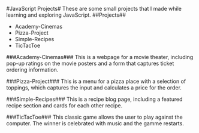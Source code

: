 #JavaScript Projects#
These are some small projects that I made while learning and exploring JavaScript.
##Projects##
- Academy-Cinemas
- Pizza-Project
- Simple-Recipes
- TicTacToe

###Academy-Cinemas###
This is a webpage for a movie theater, including pop-up ratings on the movie posters and a form that captures ticket ordering information.

###Pizza-Project###
This is a menu for a pizza place with a selection of toppings, which captures the input and calculates a price for the order.

###Simple-Recipes###
This is a recipe blog page, including a featured recipe section and cards for each other recipe.

###TicTacToe###
This classic game allows the user to play against the computer. The winner is celebrated with music and the gamme restarts.
